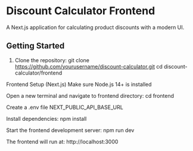
# Discount Calculator Frontend

A Next.js application for calculating product discounts with a modern UI.

## Getting Started

1. Clone the repository:
git clone https://github.com/yourusername/discount-calculator.git
cd discount-calculator/frontend

Frontend Setup (Next.js)
Make sure Node.js 14+ is installed

Open a new terminal and navigate to frontend directory:
cd frontend

Create a .env file
NEXT_PUBLIC_API_BASE_URL

Install dependencies:
npm install 

Start the frontend development server:
npm run dev

The frontend will run at: http://localhost:3000
